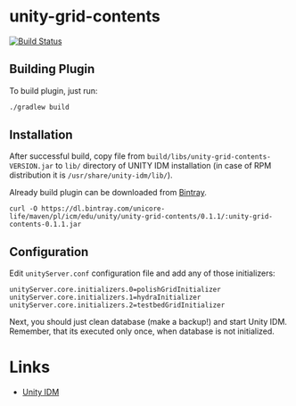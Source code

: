 # unity-grid-contents

[![Build Status](https://travis-ci.org/unicore-life/unity-grid-contents.svg?branch=master)](https://travis-ci.org/unicore-life/unity-grid-contents)

## Building Plugin

To build plugin, just run:

```bash
./gradlew build
```

## Installation

After successful build, copy file from `build/libs/unity-grid-contents-VERSION.jar`
to `lib/` directory of UNITY IDM installation
(in case of RPM distribution it is `/usr/share/unity-idm/lib/`).

Already build plugin can be downloaded from [Bintray](https://bintray.com/unicore-life/maven).

```
curl -O https://dl.bintray.com/unicore-life/maven/pl/icm/edu/unity/unity-grid-contents/0.1.1/:unity-grid-contents-0.1.1.jar
```

## Configuration

Edit `unityServer.conf` configuration file and add any of those initializers:

```
unityServer.core.initializers.0=polishGridInitializer
unityServer.core.initializers.1=hydraInitializer
unityServer.core.initializers.2=testbedGridInitializer
```

Next, you should just clean database (make a backup!) and start Unity IDM.
Remember, that its executed only once, when database is not initialized.


# Links

* [Unity IDM](http://unity-idm.eu)
